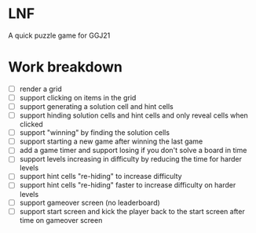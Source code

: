 # LNF

A quick puzzle game for GGJ21

# Work breakdown

* [ ] render a grid
* [ ] support clicking on items in the grid
* [ ] support generating a solution cell and hint cells
* [ ] support hinding solution cells and hint cells and only reveal cells when clicked
* [ ] support "winning" by finding the solution cells
* [ ] support starting a new game after winning the last game
* [ ] add a game timer and support losing if you don't solve a board in time
* [ ] support levels increasing in difficulty by reducing the time for harder levels
* [ ] support hint cells "re-hiding" to increase difficulty
* [ ] support hint cells "re-hiding" faster to increase difficulty on harder levels
* [ ] support gameover screen (no leaderboard)
* [ ] support start screen and kick the player back to the start screen after time on gameover screen
